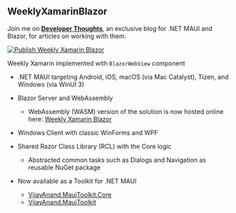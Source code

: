 ## WeeklyXamarinBlazor

Join me on [**Developer Thoughts**](https://egvijayanand.in/), an exclusive blog for .NET MAUI and Blazor, for articles on working with them.

[![Publish Weekly Xamarin Blazor](https://github.com/egvijayanand/WeeklyXamarinBlazor/actions/workflows/publish.yml/badge.svg)](https://github.com/egvijayanand/WeeklyXamarinBlazor/actions/workflows/publish.yml "Status of publishing WASM version to GitHub Pages")

Weekly Xamarin implemented with `BlazorWebView` component

* .NET MAUI targeting Android, iOS, macOS (via Mac Catalyst), Tizen, and Windows (via WinUI 3)
* Blazor Server and WebAssembly
  - WebAssembly (WASM) version of the solution is now hosted online here: [Weekly Xamarin Blazor](https://egvijayanand.github.io/WeeklyXamarinBlazor/)
* Windows Client with classic WinForms and WPF
* Shared Razor Class Library (RCL) with the Core logic
  - Abstracted common tasks such as Dialogs and Navigation as reusable NuGet package

* Now available as a Toolkit for .NET MAUI
  - [VijayAnand.MauiToolkit.Core](https://www.nuget.org/packages/VijayAnand.MauiToolkit.Core/)
  - [VijayAnand.MauiToolkit](https://www.nuget.org/packages/VijayAnand.MauiToolkit/)
